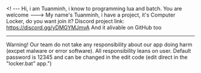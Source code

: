 <! ---
Hi, i am Tuanminh, i know to programming lua and batch.
You are welcome
--->
My name's Tuanminh, i have a project, it's Computer Locker, do you want join it? 
Discord project link: https://discord.gg/yDMGYMJmvA
And it alivable on GitHub too

-----------------------------------------------------------------------------------------------------------------------------------------------------------------------------------
Warning! Our team do not take any responsibility about our app doing harm (excpet malware or error software). All responsibility leans on user. Default password is 12345 and can be changed in the edit code (edit direct in the "locker.bat" app.")
